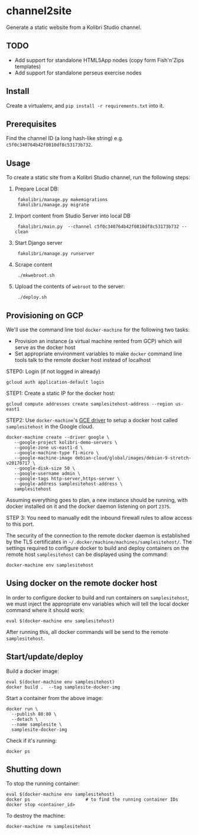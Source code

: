 channel2site
============
Generate a static website from a Kolibri Studio channel.

TODO
----
  - Add support for standalone HTML5App nodes (copy form Fish'n'Zips templates)
  - Add support for standalone perseus exercise nodes


Install
-------
Create a virtualenv, and `pip install -r requirements.txt` into it.



Prerequisites
-------------
Find the channel ID (a long hash-like string) e.g. `c5f0c340764b42f0810df8c53173b732`.



Usage
-----
To create a static site from a Kolibri Studio channel, run the following steps:

1. Prepare Local DB:

        fakolibri/manage.py makemigrations
        fakolibri/manage.py migrate


2. Import content from Studio Server into local DB

        fakolibri/main.py  --channel c5f0c340764b42f0810df8c53173b732 --clean


3. Start Django server

        fakolibri/manage.py runserver

4. Scrape content

        ./mkwebroot.sh

5. Upload the contents of `webroot` to the server:

        ./deploy.sh








Provisioning on GCP
-------------------

We'll use the command line tool `docker-machine` for the following two tasks:
  - Provision an instance (a virtual machine rented from GCP) which will
    serve as the docker host
  - Set appropriate environment variables to make `docker` command line tools
    talk to the remote docker host instead of localhost


STEP0: Login (if not logged in already)

    gcloud auth application-default login


STEP1: Create a static IP for the docker host:

    gcloud compute addresses create samplesitehost-address --region us-east1


STEP2: Use `docker-machine`'s [GCE driver](https://docs.docker.com/machine/drivers/gce/)
to setup a docker host called `samplesitehost` in the Google cloud.

    docker-machine create --driver google \
       --google-project kolibri-demo-servers \
       --google-zone us-east1-d \
       --google-machine-type f1-micro \
       --google-machine-image debian-cloud/global/images/debian-9-stretch-v20170717 \
       --google-disk-size 50 \
       --google-username admin \
       --google-tags http-server,https-server \
       --google-address samplesitehost-address \
       samplesitehost


Assuming everything goes to plan, a new instance should be running, with docker
installed on it and the docker daemon listening on port `2375`.

STEP 3: You need to manually edit the inbound firewall rules to allow access to this port.


The security of the connection to the remote docker daemon is established by the
TLS certificates in `~/.docker/machine/machines/samplesitehost/`.
The settings required to configure docker to build and deploy containers on the
remote host `samplesitehost` can be displayed using the command:

    docker-machine env samplesitehost



Using docker on the remote docker host
--------------------------------------

In order to configure docker to build and run containers on `samplesitehost`, we must
inject the appropriate env variables which will tell the local docker command
where it should work:

    eval $(docker-machine env samplesitehost)

After running this, all docker commands will be send to the remote `samplesitehost`.



Start/update/deploy
-------------------

Build a docker image:

    eval $(docker-machine env samplesitehost)
    docker build .  --tag samplesite-docker-img

Start a container from the above image:

    docker run \
      --publish 80:80 \
      --detach \
      --name samplesite \
      samplesite-docker-img


Check if it's running:

    docker ps




Shutting down
-------------

To stop the running container:

    eval $(docker-machine env samplesitehost)
    docker ps                     # to find the running container IDs
    docker stop <container_id>

To destroy the machine:

    docker-machine rm samplesitehost
